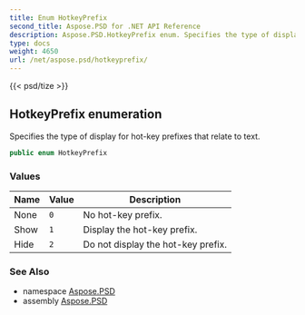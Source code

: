 ```yaml
---
title: Enum HotkeyPrefix
second_title: Aspose.PSD for .NET API Reference
description: Aspose.PSD.HotkeyPrefix enum. Specifies the type of display for hotkey prefixes that relate to text
type: docs
weight: 4650
url: /net/aspose.psd/hotkeyprefix/
---
```

{{< psd/tize >}}
## HotkeyPrefix enumeration

Specifies the type of display for hot-key prefixes that relate to text.

```csharp
public enum HotkeyPrefix
```

### Values

| Name | Value | Description |
| --- | --- | --- |
| None | `0` | No hot-key prefix. |
| Show | `1` | Display the hot-key prefix. |
| Hide | `2` | Do not display the hot-key prefix. |

### See Also

* namespace [Aspose.PSD](../../aspose.psd/)
* assembly [Aspose.PSD](../../)


